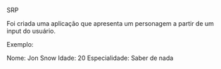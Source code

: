 SRP

Foi criada uma aplicação que apresenta um personagem a partir de um input do usuário.

Exemplo:

Nome: Jon Snow
Idade: 20
Especialidade: Saber de nada
